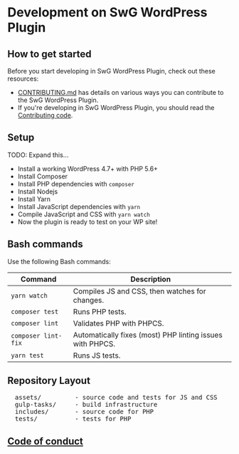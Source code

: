 <!---
Copyright 2018 The Subscribe with Google Authors. All Rights Reserved.

Licensed under the Apache License, Version 2.0 (the "License");
you may not use this file except in compliance with the License.
You may obtain a copy of the License at

      http://www.apache.org/licenses/LICENSE-2.0

Unless required by applicable law or agreed to in writing, software
distributed under the License is distributed on an "AS-IS" BASIS,
WITHOUT WARRANTIES OR CONDITIONS OF ANY KIND, either express or implied.
See the License for the specific language governing permissions and
limitations under the License.
-->

# Development on SwG WordPress Plugin

## How to get started

Before you start developing in SwG WordPress Plugin, check out these resources:
* [CONTRIBUTING.md](./CONTRIBUTING.md) has details on various ways you can contribute to the SwG WordPress Plugin.
* If you're developing in SwG WordPress Plugin, you should read the [Contributing code](./CONTRIBUTING.md#contributing-code).

## Setup

TODO: Expand this...
- Install a working WordPress 4.7+ with PHP 5.6+
- Install Composer
- Install PHP dependencies with `composer`
- Install Nodejs
- Install Yarn
- Install JavaScript dependencies with `yarn`
- Compile JavaScript and CSS with `yarn watch`
- Now the plugin is ready to test on your WP site!

## Bash commands

Use the following Bash commands:

| Command                                                                 | Description                                                           |
| ----------------------------------------------------------------------- | --------------------------------------------------------------------- |
| `yarn watch`                                                       | Compiles JS and CSS, then watches for changes.                      |
| `composer test`                                                       | Runs PHP tests.                      |
| `composer lint`                                                             | Validates PHP with PHPCS.                              |
| `composer lint-fix`                                                     | Automatically fixes (most) PHP linting issues with PHPCS.|
| `yarn test`                                                       | Runs JS tests.                      |

## Repository Layout
<pre>
  assets/         - source code and tests for JS and CSS
  gulp-tasks/     - build infrastructure
  includes/       - source code for PHP
  tests/          - tests for PHP
</pre>

## [Code of conduct](./CODE_OF_CONDUCT.md)
